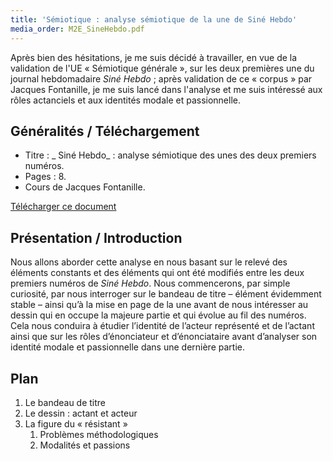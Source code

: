 ```yaml
---
title: 'Sémiotique : analyse sémiotique de la une de Siné Hebdo'
media_order: M2E_SineHebdo.pdf
---
```


Après bien des hésitations, je me suis décidé à travailler, en vue de la validation de l'UE «&nbsp;Sémiotique générale&nbsp;», sur les deux premières une du journal hebdomadaire _Siné Hebdo_ ; après validation de ce «&nbsp;corpus&nbsp;» par Jacques Fontanille, je me suis lancé dans l'analyse et me suis intéressé aux rôles actanciels et aux identités modale et passionnelle.

## Généralités / Téléchargement

- Titre : _ Siné Hebdo_ : analyse sémiotique des unes des deux premiers numéros.
- Pages : 8.
- Cours de Jacques Fontanille.

[Télécharger ce document ](M2E_SineHebdo.pdf)

## Présentation / Introduction

Nous allons aborder cette analyse en nous basant sur le relevé des éléments constants et des éléments qui ont été modifiés entre les deux premiers numéros de _Siné Hebdo_. Nous commencerons, par simple curiosité, par nous interroger sur le bandeau de titre – élément évidemment stable – ainsi qu’à la mise en page de la une avant de nous intéresser au dessin qui en occupe la majeure partie et qui évolue au fil des numéros. Cela nous conduira à étudier l’identité de l’acteur représenté et de l’actant ainsi que sur les rôles d’énonciateur et d’énonciataire avant d’analyser son identité modale et passionnelle dans une dernière partie.

## Plan

1. Le bandeau de titre
2. Le dessin : actant et acteur
3. La figure du « résistant »
    1. Problèmes méthodologiques
    2. Modalités et passions